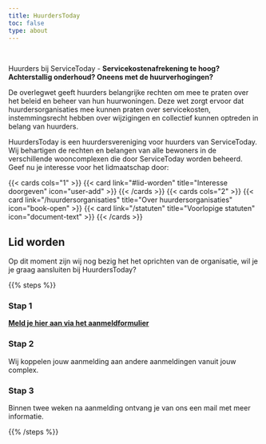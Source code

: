 ```yaml
---
title: HuurdersToday
toc: false
type: about
---
```


<br/>

Huurders bij ServiceToday - **Servicekostenafrekening te hoog? Achterstallig onderhoud? Oneens met de huurverhogingen?**

De overlegwet geeft huurders belangrijke rechten om mee te praten over het beleid en beheer van hun huurwoningen. Deze wet zorgt ervoor dat huurdersorganisaties mee kunnen praten over servicekosten, instemmingsrecht hebben over wijzigingen en collectief kunnen optreden in belang van huurders.

HuurdersToday is een huurdersvereniging voor huurders van ServiceToday. Wij behartigen de rechten en belangen van alle bewoners in de verschillende wooncomplexen die door ServiceToday worden beheerd. Geef nu je interesse voor het lidmaatschap door:

{{< cards cols="1" >}}
  {{< card link="#lid-worden" title="Interesse doorgeven" icon="user-add" >}}
{{< /cards >}}
{{< cards cols="2" >}}
  {{< card link="/huurdersorganisaties" title="Over huurdersorganisaties" icon="book-open" >}}
  {{< card link="/statuten" title="Voorlopige statuten" icon="document-text" >}}
{{< /cards >}}

## Lid worden

Op dit moment zijn wij nog bezig het het oprichten van de organisatie, wil je je graag aansluiten bij HuurdersToday?

{{% steps %}}

### Stap 1

[**Meld je hier aan via het aanmeldformulier**](https://forms.gle/KUpzVuMcNfZFMzA28)

### Stap 2

Wij koppelen jouw aanmelding aan andere aanmeldingen vanuit jouw complex.

### Stap 3

Binnen twee weken na aanmelding ontvang je van ons een mail met meer informatie.

{{% /steps %}}
